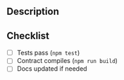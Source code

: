 ## Description
<!-- What does this PR change? -->

## Checklist
- [ ] Tests pass (`npm test`)
- [ ] Contract compiles (`npm run build`)
- [ ] Docs updated if needed
